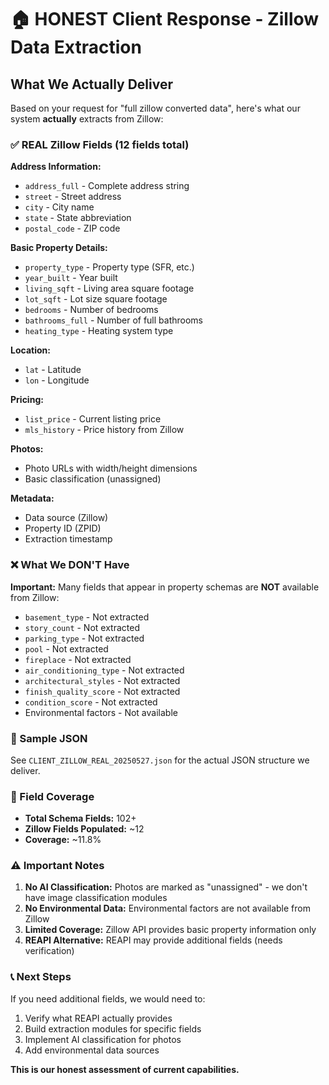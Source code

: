 # 🏠 HONEST Client Response - Zillow Data Extraction

## What We Actually Deliver

Based on your request for "full zillow converted data", here's what our system **actually** extracts from Zillow:

### ✅ REAL Zillow Fields (12 fields total)

**Address Information:**
- `address_full` - Complete address string
- `street` - Street address
- `city` - City name  
- `state` - State abbreviation
- `postal_code` - ZIP code

**Basic Property Details:**
- `property_type` - Property type (SFR, etc.)
- `year_built` - Year built
- `living_sqft` - Living area square footage
- `lot_sqft` - Lot size square footage
- `bedrooms` - Number of bedrooms
- `bathrooms_full` - Number of full bathrooms
- `heating_type` - Heating system type

**Location:**
- `lat` - Latitude
- `lon` - Longitude

**Pricing:**
- `list_price` - Current listing price
- `mls_history` - Price history from Zillow

**Photos:**
- Photo URLs with width/height dimensions
- Basic classification (unassigned)

**Metadata:**
- Data source (Zillow)
- Property ID (ZPID)
- Extraction timestamp

### ❌ What We DON'T Have

**Important:** Many fields that appear in property schemas are **NOT** available from Zillow:

- `basement_type` - Not extracted
- `story_count` - Not extracted  
- `parking_type` - Not extracted
- `pool` - Not extracted
- `fireplace` - Not extracted
- `air_conditioning_type` - Not extracted
- `architectural_styles` - Not extracted
- `finish_quality_score` - Not extracted
- `condition_score` - Not extracted
- Environmental factors - Not available

### 📄 Sample JSON

See `CLIENT_ZILLOW_REAL_20250527.json` for the actual JSON structure we deliver.

### 🎯 Field Coverage

- **Total Schema Fields:** 102+
- **Zillow Fields Populated:** ~12
- **Coverage:** ~11.8%

### ⚠️ Important Notes

1. **No AI Classification:** Photos are marked as "unassigned" - we don't have image classification modules
2. **No Environmental Data:** Environmental factors are not available from Zillow
3. **Limited Coverage:** Zillow API provides basic property information only
4. **REAPI Alternative:** REAPI may provide additional fields (needs verification)

### 📞 Next Steps

If you need additional fields, we would need to:
1. Verify what REAPI actually provides
2. Build extraction modules for specific fields
3. Implement AI classification for photos
4. Add environmental data sources

**This is our honest assessment of current capabilities.** 